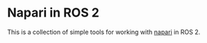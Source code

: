 # Napari in ROS 2

This is a collection of simple tools for working with [napari](https://github.com/napari/napari) in ROS 2.
